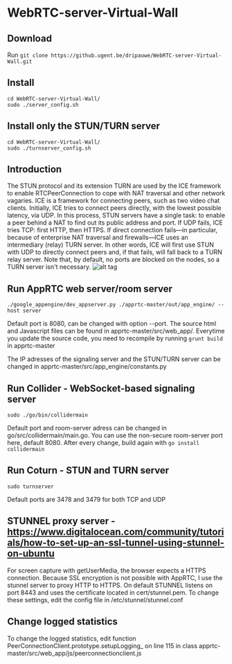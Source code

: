 # WebRTC-server-Virtual-Wall
## Download
Run ```git clone https://github.ugent.be/dripauwe/WebRTC-server-Virtual-Wall.git```
## Install
```
cd WebRTC-server-Virtual-Wall/
sudo ./server_config.sh 
```

## Install only the STUN/TURN server
```
cd WebRTC-server-Virtual-Wall/
sudo ./turnserver_config.sh
```

## Introduction

The STUN protocol and its extension TURN are used by the ICE framework to enable RTCPeerConnection to cope with NAT traversal and other network vagaries.
ICE is a framework for connecting peers, such as two video chat clients. Initially, ICE tries to connect peers directly, with the lowest possible latency, via UDP. In this process, STUN servers have a single task: to enable a peer behind a NAT to find out its public address and port.
If UDP fails, ICE tries TCP: first HTTP, then HTTPS. If direct connection fails—in particular, because of enterprise NAT traversal and firewalls—ICE uses an intermediary (relay) TURN server. In other words, ICE will first use STUN with UDP to directly connect peers and, if that fails, will fall back to a TURN relay server. 
Note that, by default, no ports are blocked on the nodes, so a TURN server isn't necessary. 
![alt tag](https://www.html5rocks.com/en/tutorials/webrtc/basics/stun.png)

## Run AppRTC web server/room server
```
./google_appengine/dev_appserver.py ./apprtc-master/out/app_engine/ --host server
```
Default port is 8080, can be changed with option --port.
The source html and Javascript files can be found in apprtc-master/src/web_app/. Everytime you update the source code, you need to recompile by running ``` grunt build ``` in apprtc-master

The IP adresses of the signaling server and the STUN/TURN server can be changed in apprtc-master/src/app_engine/constants.py

## Run Collider - WebSocket-based signaling server
```
sudo ./go/bin/collidermain
```
Default port and room-server adress can be changed in go/src/collidermain/main.go. You can use the non-secure room-server port here, default 8080. After every change, build again with ``` go install collidermain ```

## Run Coturn - STUN and TURN server
```
sudo turnserver
```
Default ports are 3478 and 3479 for both TCP and UDP

## STUNNEL proxy server - https://www.digitalocean.com/community/tutorials/how-to-set-up-an-ssl-tunnel-using-stunnel-on-ubuntu
For screen capture with getUserMedia, the browser expects a HTTPS connection. Because SSL encryption is not possible with AppRTC, I use the stunnel server to proxy HTTP to HTTPS.
On default STUNNEL listens on port 8443 and uses the certificate located in cert/stunnel.pem.
To change these settings, edit the config file in /etc/stunnel/stunnel.conf

## Change logged statistics

To change the logged statistics, edit function PeerConnectionClient.prototype.setupLogging_ on line 115 in class apprtc-master/src/web_app/js/peerconnectionclient.js
